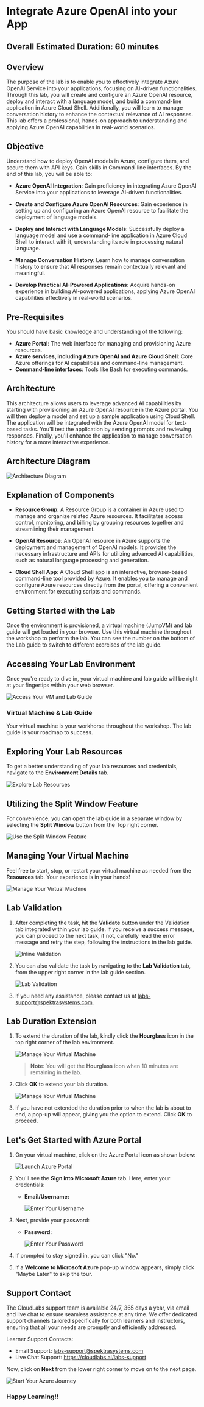 # Integrate Azure OpenAI into your App

## Overall Estimated Duration: 60 minutes

## Overview

The purpose of the lab is to enable you to effectively integrate Azure OpenAI Service into your applications, focusing on AI-driven functionalities. Through this lab, you will create and configure an Azure OpenAI resource, deploy and interact with a language model, and build a command-line application in Azure Cloud Shell. Additionally, you will learn to manage conversation history to enhance the contextual relevance of AI responses. This lab offers a professional, hands-on approach to understanding and applying Azure OpenAI capabilities in real-world scenarios.

## Objective

Understand how to deploy OpenAI models in Azure, configure them, and secure them with API keys. Gain skills in Command-line interfaces. By the end of this lab, you will be able to:

- **Azure OpenAI Integration**: Gain proficiency in integrating Azure OpenAI Service into your applications to leverage AI-driven functionalities.

- **Create and Configure Azure OpenAI Resources**: Gain experience in setting up and configuring an Azure OpenAI resource to facilitate the deployment of language models.

- **Deploy and Interact with Language Models**: Successfully deploy a language model and use a command-line application in Azure Cloud Shell to interact with it, understanding its role in processing natural language.

- **Manage Conversation History**: Learn how to manage conversation history to ensure that AI responses remain contextually relevant and meaningful.

- **Develop Practical AI-Powered Applications**: Acquire hands-on experience in building AI-powered applications, applying Azure OpenAI capabilities effectively in real-world scenarios.

## Pre-Requisites

You should have basic knowledge and understanding of the following:

- **Azure Portal**: The web interface for managing and provisioning Azure resources.
- **Azure services, including Azure OpenAI and Azure Cloud Shell**: Core Azure offerings for AI capabilities and command-line management.
- **Command-line interfaces**: Tools like Bash for executing commands.

## Architecture

This architecture allows users to leverage advanced AI capabilities by starting with provisioning an Azure OpenAI resource in the Azure portal. You will then deploy a model and set up a sample application using Cloud Shell. The application will be integrated with the Azure OpenAI model for text-based tasks. You'll test the application by sending prompts and reviewing responses. Finally, you'll enhance the application to manage conversation history for a more interactive experience.

## Architecture Diagram

![](../media/28-08-2024.png "Architecture Diagram")

## Explanation of Components

- **Resource Group**: A Resource Group is a container in Azure used to manage and organize related Azure resources. It facilitates access control, monitoring, and billing by grouping resources together and streamlining their management.

- **OpenAI Resource**: An OpenAI resource in Azure supports the deployment and management of OpenAI models. It provides the necessary infrastructure and APIs for utilizing advanced AI capabilities, such as natural language processing and generation.

- **Cloud Shell App**: A Cloud Shell app is an interactive, browser-based command-line tool provided by Azure. It enables you to manage and configure Azure resources directly from the portal, offering a convenient environment for executing scripts and commands.

## Getting Started with the Lab

Once the environment is provisioned, a virtual machine (JumpVM) and lab guide will get loaded in your browser. Use this virtual machine throughout the workshop to perform the lab. You can see the number on the bottom of the Lab guide to switch to different exercises of the lab guide.

## Accessing Your Lab Environment
 
Once you're ready to dive in, your virtual machine and lab guide will be right at your fingertips within your web browser.
 
![Access Your VM and Lab Guide](../media/labguide-1.png)

### Virtual Machine & Lab Guide
 
Your virtual machine is your workhorse throughout the workshop. The lab guide is your roadmap to success.
 
## Exploring Your Lab Resources
 
To get a better understanding of your lab resources and credentials, navigate to the **Environment Details** tab.
 
![Explore Lab Resources](../media/env-1.png)
 
## Utilizing the Split Window Feature
 
For convenience, you can open the lab guide in a separate window by selecting the **Split Window** button from the Top right corner.
 
![Use the Split Window Feature](../media/spl.png)
 
## Managing Your Virtual Machine
 
Feel free to start, stop, or restart your virtual machine as needed from the **Resources** tab. Your experience is in your hands!
 
![Manage Your Virtual Machine](../media/res.png)

## Lab Validation

1. After completing the task, hit the **Validate** button under the Validation tab integrated within your lab guide. If you receive a success message, you can proceed to the next task, if not, carefully read the error message and retry the step, following the instructions in the lab guide.

   ![Inline Validation](../media/inline-validation.png)

1. You can also validate the task by navigating to the **Lab Validation** tab, from the upper right corner in the lab guide section.

   ![Lab Validation](../media/lab-validation.png)

1. If you need any assistance, please contact us at labs-support@spektrasystems.com.

## **Lab Duration Extension**

1. To extend the duration of the lab, kindly click the **Hourglass** icon in the top right corner of the lab environment. 

    ![Manage Your Virtual Machine](../media/gext.png)

    >**Note:** You will get the **Hourglass** icon when 10 minutes are remaining in the lab.

2. Click **OK** to extend your lab duration.
 
   ![Manage Your Virtual Machine](../media/gext2.png)

3. If you have not extended the duration prior to when the lab is about to end, a pop-up will appear, giving you the option to extend. Click **OK** to proceed. 

## Let's Get Started with Azure Portal
 
1. On your virtual machine, click on the Azure Portal icon as shown below:
 
   ![Launch Azure Portal](../media/sc900-image(1).png)
 
2. You'll see the **Sign into Microsoft Azure** tab. Here, enter your credentials:
 
   - **Email/Username:** <inject key="AzureAdUserEmail"></inject>
 
       ![Enter Your Username](../media/sc900-image-1.png)
 
3. Next, provide your password:
 
   - **Password:** <inject key="AzureAdUserPassword"></inject>
 
       ![Enter Your Password](../media/sc900-image-2.png)
 
4. If prompted to stay signed in, you can click "No."
 
5. If a **Welcome to Microsoft Azure** pop-up window appears, simply click "Maybe Later" to skip the tour.

## Support Contact
 
The CloudLabs support team is available 24/7, 365 days a year, via email and live chat to ensure seamless assistance at any time. We offer dedicated support channels tailored specifically for both learners and instructors, ensuring that all your needs are promptly and efficiently addressed.

Learner Support Contacts:
- Email Support: labs-support@spektrasystems.com
- Live Chat Support: https://cloudlabs.ai/labs-support

Now, click on **Next** from the lower right corner to move on to the next page.
 
   ![Start Your Azure Journey](../media/sc900-image(3).png)

### Happy Learning!!
